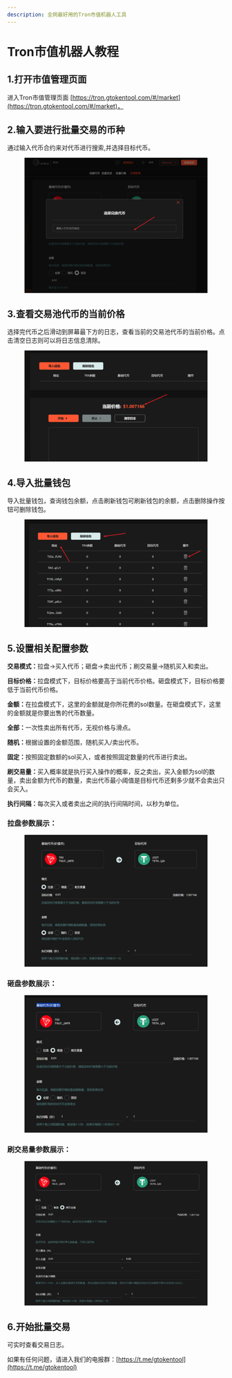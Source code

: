 ```yaml
---
description: 全网最好用的Tron市值机器人工具
---
```


# Tron市值机器人教程

## 1.打开市值管理页面 <a href="#id-1.-lian-jie-qian-bao" id="id-1.-lian-jie-qian-bao"></a>

进入Tron市值管理页面 [https://tron.gtokentool.com/#/market](https://tron.gtokentool.com/#/market)，

## 2.输入要进行批量交易的币种 <a href="#id-2.-shu-ru-yao-jin-xing-pi-liang-jiao-yi-de-bi-zhong" id="id-2.-shu-ru-yao-jin-xing-pi-liang-jiao-yi-de-bi-zhong"></a>

通过输入代币合约来对代币进行搜索,并选择目标代币。

<figure><img src="../.gitbook/assets/image (346).png" alt=""><figcaption></figcaption></figure>

## 3.查看交易池代币的当前价格 <a href="#id-3.-cha-kan-jiao-yi-chi-dai-bi-de-dang-qian-jia-ge" id="id-3.-cha-kan-jiao-yi-chi-dai-bi-de-dang-qian-jia-ge"></a>

选择完代币之后滑动到屏幕最下方的日志，查看当前的交易池代币的当前价格。点击清空日志则可以将日志信息清除。

<figure><img src="../.gitbook/assets/image (347).png" alt=""><figcaption></figcaption></figure>

## 4.导入批量钱包 <a href="#id-4.-dao-ru-pi-liang-qian-bao" id="id-4.-dao-ru-pi-liang-qian-bao"></a>

导入批量钱包，查询钱包余额，点击刷新钱包可刷新钱包的余额，点击删除操作按钮可删除钱包。

<figure><img src="../.gitbook/assets/image (348).png" alt=""><figcaption></figcaption></figure>

## 5.设置相关配置参数 <a href="#id-5.-she-zhi-xiang-guan-pei-zhi-can-shu" id="id-5.-she-zhi-xiang-guan-pei-zhi-can-shu"></a>

**交易模式：**&#x62C9;盘→买入代币；砸盘→卖出代币；刷交易量→随机买入和卖出。

**目标价格：**&#x62C9;盘模式下，目标价格要高于当前代币价格。砸盘模式下，目标价格要低于当前代币价格。

**金额：**&#x5728;拉盘模式下，这里的金额就是你所花费的sol数量。在砸盘模式下，这里的金额就是你要出售的代币数量。

**全部：**&#x4E00;次性卖出所有代币，无视价格与滑点。

**随机：**&#x6839;据设置的金额范围，随机买入/卖出代币。

**固定：**&#x6309;照固定数额的sol买入，或者按照固定数量的代币进行卖出。

**刷交易量：**&#x4E70;入概率就是执行买入操作的概率，反之卖出，买入金额为sol的数量，卖出金额为代币的数量，卖出代币最小阈值是目标代币还剩多少就不会卖出只会买入。

**执行间隔：**&#x6BCF;次买入或者卖出之间的执行间隔时间，以秒为单位。

### 拉盘参数展示：

<figure><img src="../.gitbook/assets/image (349).png" alt=""><figcaption></figcaption></figure>

### 砸盘参数展示：

<figure><img src="../.gitbook/assets/image (350).png" alt=""><figcaption></figcaption></figure>

### 刷交易量参数展示：

<figure><img src="../.gitbook/assets/image (351).png" alt=""><figcaption></figcaption></figure>

## 6.开始批量交易 <a href="#id-6.-kai-shi-pi-liang-jiao-yi" id="id-6.-kai-shi-pi-liang-jiao-yi"></a>

可实时查看交易日志。



如果有任何问题，请进入我们的电报群：[https://t.me/gtokentool](https://t.me/gtokentool)
